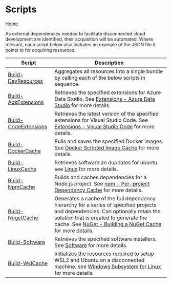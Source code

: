 # Scripts
[Home](../index.md)

As external dependencies needed to facilitate disconnected cloud development are identified, their acquisition will be automated. Where relevant, each script below also includes an example of the JSON file it points to for acquiring resources.

Script | Description
-------|------------
[Build-DevResources](./Build-DevResources.md) | Aggregates all resources into a single bundle by calling each of the below scripts in sequence.
[Build-AdsExtensions](./Build-AdsExtensions.md) | Retrieves the specified extensions for Azure Data Studio. See [Extensions - Azure Data Studio](../extensions.md#azure-data-studio) for more details.
[Build-CodeExtensions](./Build-CodeExtensions.md) | Retrieves the latest version of the specified extensions for Visual Studio Code. See [Extensions - Visual Studio Code](../extensions.md#visual-studio-code) for more details.
[Build-DockerCache](./Build-DockerCache.md) | Pulls and saves the specified Docker images. See [Docker  Scripted Image Cache](../docker.md#scripted-image-cache) for more details.
[Build-LinuxCache](./Build-LinuxCache.md) | Retrieves software an dupdates for ubuntu. see [Linux](../linux.md) for more details.
[Build-NpmCache](./Build-NpmCache.md) | Builds and caches dependencies for a Node.js project. See [npm - Per-project Dependency Cache](../npm.md#per-project-dependency-cache) for more details.
[Build-NugetCache](./Build-NugetCache.md) | Generates a cache of the full dependency hierarchy for a series of specified projects and dependencies. Can optionally retain the solution that is created to generate the cache. See [NuGet - Building a NuGet Cache](../nuget.md#building-a-nuget-cache) for more details.
[Build-Software](./Build-Software.md) | Retrieves the specified software installers. See [Software](../software.md) for more details.
[Build-WslCache](./Build-WslCache.md) | Initializes the resources required to setup WSL2 and Ubuntu on a disconnected machine. see [Windows Subsystem for Linux](../wsl.md) for more details.